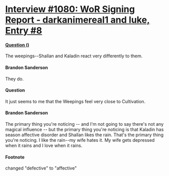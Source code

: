 # [Interview #1080: WoR Signing Report - darkanimereal1 and luke, Entry #8](https://www.theoryland.com/intvmain.php?i=1080#8)

#### [Question ()](http://www.17thshard.com/forum/topic/7267-words-of-brandon-compiled-x-2/)

The weepings--Shallan and Kaladin react very differently to them.

#### Brandon Sanderson

They do.

#### Question

It just seems to me that the Weepings feel very close to Cultivation.

#### Brandon Sanderson

The primary thing you're noticing -- and I'm not going to say there's not any magical influence -- but the primary thing you're noticing is that Kaladin has season affective disorder and Shallan likes the rain. That's the primary thing you're noticing. I like the rain--my wife hates it. My wife gets depressed when it rains and I love when it rains.

#### Footnote

changed "defective" to "affective"

